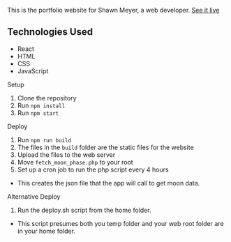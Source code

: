 This is the portfolio website for Shawn Meyer, a web developer.
[See it live](https://shawnrbmeyer.com)

## Technologies Used

- React
- HTML
- CSS
- JavaScript

Setup

1. Clone the repository
2. Run `npm install`
3. Run `npm start`

Deploy

1. Run `npm run build`
2. The files in the `build` folder are the static files for the website
3. Upload the files to the web server
4. Move `fetch_moon_phase.php` to your root
5. Set up a cron job to run the php script every 4 hours
  -  This creates the json file that the app will call to get moon data.

Alternative Deploy
1. Run the deploy.sh script from the home folder.
  - This script presumes both you temp folder and your web root folder are in your home folder.
